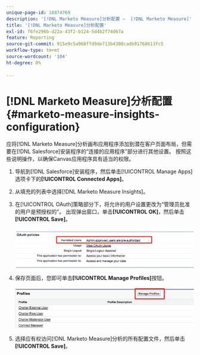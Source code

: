 ```yaml
---
unique-page-id: 18874769
description: '[!DNL Marketo Measure]分析配置 —  [!DNL Marketo Measure]'
title: '[!DNL Marketo Measure]分析配置'
exl-id: f6fe296b-d22a-43f2-b124-5d4b2f74d67a
feature: Reporting
source-git-commit: 915e9c5a968ffd9de713b4308cadb91768613fc5
workflow-type: tm+mt
source-wordcount: '104'
ht-degree: 0%

---
```


# [!DNL Marketo Measure]分析配置 {#marketo-measure-insights-configuration}

应将[!DNL Marketo Measure]分析画布应用程序添加到潜在客户页面布局，但需要在[!DNL Salesforce]安装程序的“连接的应用程序”部分进行其他设置。 按照这些说明操作，以确保Canvas应用程序具有适当的权限。

1. 导航到[!DNL Salesforce]安装程序，然后单击[!UICONTROL Manage Apps]选项卡下的&#x200B;**[!UICONTROL Connected Apps]**。

1. 从填充的列表中选择[!DNL Marketo Measure Insights]。

1. 在[!UICONTROL OAuth]策略部分下，将允许的用户设置更改为“管理员批准的用户是预授权的”。 出现弹出窗口，单击&#x200B;**[!UICONTROL OK]**，然后单击&#x200B;**[!UICONTROL Save]**。

   ![](assets/1-1.png)

1. 保存页面后，您即可单击&#x200B;**[!UICONTROL Manage Profiles]**&#x200B;按钮。

   ![](assets/2-1.png)

1. 选择应有权访问[!DNL Marketo Measure]分析的所有配置文件，然后单击&#x200B;**[!UICONTROL Save]**。

